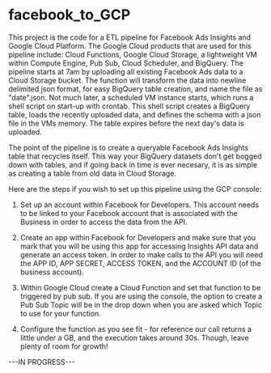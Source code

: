 # facebook_to_GCP

This project is the code for a ETL pipeline for Facebook Ads Insights and Google Cloud Platform.  The Google Cloud products that are used for this
pipeline include: Cloud Functions, Google Cloud Storage, a lightweight VM within Compute Engine, Pub Sub, Cloud Scheduler, and BigQuery.  The pipeline starts at 
7am by uploading all existing Facebook Ads data to a Cloud Storage bucket.  The function will transform the data into newline delimited json format, for easy BigQuery table
creation, and name the file as "date".json.  Not much later, a scheduled VM instance starts, which runs a shell script on start-up with crontab. This shell script
creates a BigQuery table, loads the recently uploaded data, and defines the schema with a json file in the VMs memory.  The table expires before the next day's
data is uploaded.

The point of the pipeline is to create a queryable Facebook Ads Insights table that recycles itself.  This way your BigQuery datasets don't get bogged down 
with tables, and if going back in time is ever necesary, it is as simple as creating a table from old data in Cloud Storage.

Here are the steps if you wish to set up this pipeline using the GCP console:

1. Set up an account within Facebook for Developers.  This account needs to be linked to your Facebook account that is associated with the Business in order 
to access the data from the API.

2. Create an app within Facebook for Developers and make sure that you mark that you will be using this app for accessing Insights API data and generate an access token.
In order to make calls to the API you will need the APP ID, APP SECRET, ACCESS TOKEN, and the ACCOUNT ID (of the business account).  

3. Within Google Cloud create a Cloud Function and set that function to be triggered by pub sub. If you are using the console, the option to create a Pub Sub Topic 
will be in the drop down when you are asked which Topic to use for your function.  

4. Configure the function as you see fit - for reference our call returns a little under a GB, and the execution takes around 30s.  Though, leave plenty of room for growth!


---IN PROGRESS---
